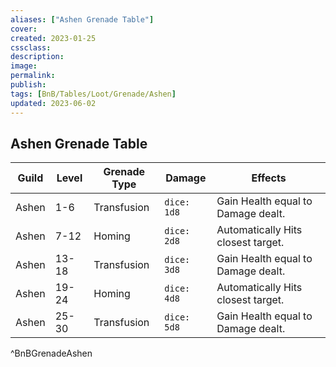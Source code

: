 ```yaml
---
aliases: ["Ashen Grenade Table"]
cover: 
created: 2023-01-25
cssclass: 
description: 
image: 
permalink: 
publish: 
tags: [BnB/Tables/Loot/Grenade/Ashen]
updated: 2023-06-02
---
```


## Ashen Grenade Table

| Guild | Level | Grenade Type | Damage      | Effects                            |
| ----- | ----- | ------------ | ----------- | ---------------------------------- |
| Ashen | 1-6   | Transfusion  | `dice: 1d8` | Gain Health equal to Damage dealt. |
| Ashen | 7-12  | Homing       | `dice: 2d8` | Automatically Hits closest target. |
| Ashen | 13-18 | Transfusion  | `dice: 3d8` | Gain Health equal to Damage dealt. |
| Ashen | 19-24 | Homing       | `dice: 4d8` | Automatically Hits closest target.                                   |
| Ashen | 25-30 | Transfusion  | `dice: 5d8` | Gain Health equal to Damage dealt. |
^BnBGrenadeAshen
